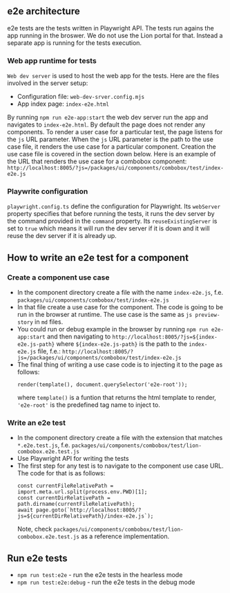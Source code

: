 
## e2e architecture

e2e tests are the tests written in Playwright API. The tests run agains the app running in the broswer. 
We do not use the Lion portal for that. Instead a separate app is running for the tests execution.

### Web app runtime for tests

`Web dev server` is used to host the web app for the tests. Here are the files involved in the server setup:

- Configuration file: `web-dev-srver.config.mjs`
- App index page: `index-e2e.html`

By running `npm run e2e-app:start` the web dev server run the app and navigates to `index-e2e.html`.
By default the page does not render any components. To render a user case for a particular test, the page listens for the `js` URL parameter. When the `js` URL parameter is the path to the use case file, it renders the use case for a particular component. 
Creation the use case file is covered in the section down below. Here is an example of the URL that renders the use case for a combobox component:
`http://localhost:8005/?js=/packages/ui/components/combobox/test/index-e2e.js`

### Playwrite configuration

`playwright.config.ts` define the configuration for Playwright. Its `webServer` property specifies that before running the tests, it runs the dev server by the command provided in the `command` property. Its `reuseExistingServer` is set to `true` which means it will run the dev server if it is down and it will reuse the dev server if it is already up.


## How to write an e2e test for a component

### Create a component use case

- In the component directory create a file with the name `index-e2e.js`, f.e. `packages/ui/components/combobox/test/index-e2e.js`
- In that file create a use case for the component. The code is going to be run in the browser at runtime. The use case is the same as
`js preview-story` in `md` files.
- You could run or debug example in the browser by running `npm run e2e-app:start` and then navigating to `http://localhost:8005/?js=${index-e2e.js-path}` where `${index-e2e.js-path}` is the path to the `index-e2e.js` file, f.e.: `http://localhost:8005/?js=/packages/ui/components/combobox/test/index-e2e.js`
- The final thing of writing a use case code is to injecting it to the page as follows:
    ```
    render(template(), document.querySelector('e2e-root'));
    ```
    where `template()` is a funtion that returns the html template to render, `'e2e-root'` is the predefined tag name to inject to. 

### Write an e2e test

- In the component directory create a file with the extension that matches `*.e2e.test.js`, f.e. `packages/ui/components/combobox/test/lion-combobox.e2e.test.js`
- Use Playwright API for writing the tests
- The first step for any test is to navigate to the component use case URL. The code for that is as follows:
    ```
    const currentFileRelativePath = import.meta.url.split(process.env.PWD)[1];
    const currentDirRelativePath = path.dirname(currentFileRelativePath);
    await page.goto(`http://localhost:8005/?js=${currentDirRelativePath}/index-e2e.js`);
    ```
    Note, check `packages/ui/components/combobox/test/lion-combobox.e2e.test.js` as a reference implementation.

## Run e2e tests

- `npm run test:e2e` - run the e2e tests in the hearless mode
- `npm run test:e2e:debug` - run the e2e tests in the debug mode